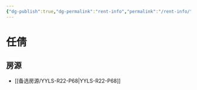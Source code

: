 ```yaml
---
{"dg-publish":true,"dg-permalink":"rent-info","permalink":"/rent-info/"}
---
```



# 任倩

## 房源

- [[备选房源/YYLS-R22-P68\|YYLS-R22-P68]]

